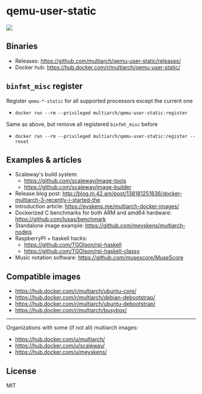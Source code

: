 # qemu-user-static

![](https://raw.githubusercontent.com/multiarch/dockerfile/master/logo.jpg)

## Binaries

* Releases: https://github.com/multiarch/qemu-user-static/releases/
* Docker hub: https://hub.docker.com/r/multiarch/qemu-user-static/

## `binfmt_misc` register

Register `qemu-*-static` for all supported processors except the current one

* `docker run --rm --privileged multiarch/qemu-user-static:register`

Same as above, but remove all registered `binfmt_misc` before

* `docker run --rm --privileged multiarch/qemu-user-static:register --reset`

## Examples & articles

* Scaleway's build system:
  * https://github.com/scaleway/image-tools
  * https://github.com/scaleway/image-builder
* Release blog post: http://blog.m.42.am/post/138181251836/docker-multiarch-3-recently-i-started-the
* Introduction article: https://eyskens.me/multiarch-docker-images/
* Dockerized C benchmarks for both ARM and amd64 hardware: https://github.com/luxas/benchmark
* Standalone image example: https://github.com/meyskens/multiarch-nodejs
* RaspberryPI + haskell hacks:
  * https://github.com/TGOlson/rpi-haskell
  * https://github.com/TGOlson/rpi-haskell-classy
* Music notation software: https://github.com/musescore/MuseScore

## Compatible images

* https://hub.docker.com/r/multiarch/ubuntu-core/
* https://hub.docker.com/r/multiarch/debian-debootstrap/
* https://hub.docker.com/r/multiarch/ubuntu-debootstrap/
* https://hub.docker.com/r/multiarch/busybox/

---

Organizations with some (if not all) multiarch images:

* https://hub.docker.com/u/multiarch/
* https://hub.docker.com/u/scaleway/
* https://hub.docker.com/u/meyskens/

## License

MIT
